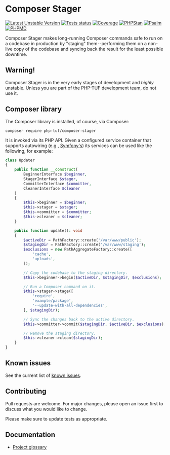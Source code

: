 # Composer Stager

[![Latest Unstable Version](https://poser.pugx.org/php-tuf/composer-stager/v/unstable)](https://packagist.org/packages/php-tuf/composer-stager)
[![Tests status](https://github.com/php-tuf/composer-stager/actions/workflows/main.yml/badge.svg)](https://github.com/php-tuf/composer-stager/actions/workflows/main.yml)
[![Coverage](https://img.shields.io/badge/Coverage-100%25-brightgreen.svg?style=flat)](https://github.com/php-tuf/composer-stager/actions/workflows/main.yml)
[![PHPStan](https://img.shields.io/badge/PHPStan-max-brightgreen.svg?style=flat)](https://github.com/phpstan/phpstan)
[![Psalm](https://img.shields.io/badge/Psalm-1-brightgreen.svg?style=flat)](https://github.com/phpstan/phpstan)
[![PHPMD](https://img.shields.io/static/v1?label=PHPMD&message=all&color=brightgreen)](https://phpmd.org/)

Composer Stager makes long-running Composer commands safe to run on a codebase in production by "staging" them--performing them on a non-live copy of the codebase and syncing back the result for the least possible downtime.

<!-- @todo Remove warning once there's a stable release. -->
## Warning!

Composer Stager is in the very early stages of development and _highly_ unstable. Unless you are part of the PHP-TUF development team, do not use it.

## Composer library

The Composer library is installed, of course, via Composer:

```shell
composer require php-tuf/composer-stager
```

It is invoked via its PHP API. Given a configured service container that supports autowiring (e.g., [Symfony's](https://symfony.com/doc/current/service_container.html)) its services can be used like the following, for example:

```php
class Updater
{
    public function __construct(
        BeginnerInterface $beginner,
        StagerInterface $stager,
        CommitterInterface $committer,
        CleanerInterface $cleaner
    )
    {
        $this->beginner = $beginner;
        $this->stager = $stager;
        $this->committer = $committer;
        $this->cleaner = $cleaner;
    }

    public function update(): void
    {
        $activeDir = PathFactory::create('/var/www/public');
        $stagingDir = PathFactory::create('/var/www/staging');
        $exclusions = new PathAggregateFactory::create([
            'cache',
            'uploads',
        ]);

        // Copy the codebase to the staging directory.
        $this->beginner->begin($activeDir, $stagingDir, $exclusions);

        // Run a Composer command on it.
        $this->stager->stage([
            'require',
            'example/package',
            '--update-with-all-dependencies',
        ], $stagingDir);

        // Sync the changes back to the active directory.
        $this->committer->commit($stagingDir, $activeDir, $exclusions);

        // Remove the staging directory.
        $this->cleaner->clean($stagingDir);
    }
}
```

## Known issues

See the current list of [known issues](known_issues.md).

## Contributing

Pull requests are welcome. For major changes, please open an issue first to discuss what you would like to change.

Please make sure to update tests as appropriate.

## Documentation

* [Project glossary](glossary.md)

